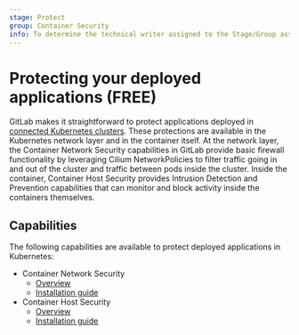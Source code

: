 ```yaml
---
stage: Protect
group: Container Security
info: To determine the technical writer assigned to the Stage/Group associated with this page, see https://about.gitlab.com/handbook/engineering/ux/technical-writing/#designated-technical-writers
---
```


# Protecting your deployed applications **(FREE)**

GitLab makes it straightforward to protect applications deployed in [connected Kubernetes clusters](index.md).
These protections are available in the Kubernetes network layer and in the container itself. At
the network layer, the Container Network Security capabilities in GitLab provide basic firewall
functionality by leveraging Cilium NetworkPolicies to filter traffic going in and out of the cluster
and traffic between pods inside the cluster. Inside the container, Container Host Security provides
Intrusion Detection and Prevention capabilities that can monitor and block activity inside the
containers themselves.

## Capabilities

The following capabilities are available to protect deployed applications in Kubernetes:

- Container Network Security
  - [Overview](container_network_security/index.md)
  - [Installation guide](container_network_security/quick_start_guide.md)
- Container Host Security
  - [Overview](container_host_security/index.md)
  - [Installation guide](container_host_security/quick_start_guide.md)
